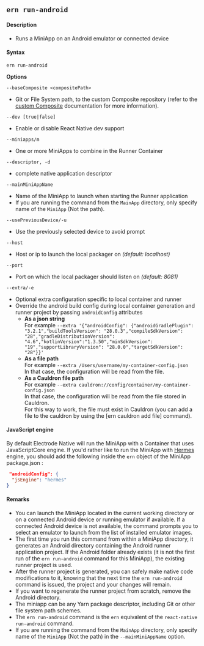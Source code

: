 ## `ern run-android`

#### Description

* Runs a MiniApp on an Android emulator or connected device  

#### Syntax

`ern run-android`

**Options**  

`--baseComposite <compositePath>`

* Git or File System path, to the custom Composite repository (refer to the [custom Composite] documentation for more information).

`--dev [true|false]`
* Enable or disable React Native dev support

`--miniapps/m`
* One or more MiniApps to combine in the Runner Container

`--descriptor, -d`
* complete native application descriptor

`--mainMiniAppName`
* Name of the MiniApp to launch when starting the Runner application
* If you are running the command from the `MainApp` directory, only specify name of the `MiniApp` (Not the path).

`--usePreviousDevice/-u`
* Use the previously selected device to avoid prompt

`--host`
* Host or ip to launch the local packager on *(default: localhost)*

`--port`
* Port on which the local packager should listen on *(default: 8081)*

`--extra/-e`
* Optional extra configuration specific to local container and runner
* Override the android build config during local container generation and runner project by passing `androidConfig` attributes
  - **As a json string**  
  For example `--extra '{"androidConfig": {"androidGradlePlugin": "3.2.1","buildToolsVersion": "28.0.3","compileSdkVersion": "28","gradleDistributionVersion": "4.6","kotlinVersion":"1.3.50","minSdkVersion": "19","supportLibraryVersion": "28.0.0","targetSdkVersion": "28"}}'`    
  - **As a file path**  
  For example `--extra /Users/username/my-container-config.json`  
  In that case, the configuration will be read from the file.  
  - **As a Cauldron file path**  
  For example `--extra cauldron://config/container/my-container-config.json`  
  In that case, the configuration will be read from the file stored in Cauldron.   
  For this way to work, the file must exist in Cauldron (you can add a file to the cauldron by using the [ern cauldron add file] command).

#### JavaScript engine

By default Electrode Native will run the MiniApp with a Container that uses JavaScriptCore engine. If you'd rather like to run the MiniApp with [Hermes](https://hermesengine.dev) engine, you should add the following inside the `ern` object of the MiniApp package.json :

```json
 "androidConfig": {
  "jsEngine": "hermes"
}
```

#### Remarks

* You can launch the MiniApp located in the current working directory or on a connected Android device or running emulator if available. If a connected Android device is not available, the command prompts you to select an emulator to launch from the list of installed emulator images.  
* The first time you run this command from within a MiniApp directory, it generates an Android directory containing the Android runner application project. If the Android folder already exists (it is not the first run of the `ern run-android` command for this MiniApp), the existing runner project is used.  
* After the runner project is generated, you can safely make native code modifications to it, knowing that the next time the `ern run-android` command is issued, the project and your changes will remain.  
* If you want to regenerate the runner project from scratch, remove the Android directory.  
* The miniapp can be any Yarn package descriptor, including Git or other file system path schemes.  
* The `ern run-android` command is the `ern` equivalent of the `react-native run-android` command.
* If you are running the command from the `MainApp` directory, only specify name of the `MiniApp` (Not the path) in the `--mainMiniAppName` option.

[custom Composite]: ./platform-parts/composite/index.md